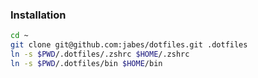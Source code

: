 ### Installation

```bash
cd ~
git clone git@github.com:jabes/dotfiles.git .dotfiles
ln -s $PWD/.dotfiles/.zshrc $HOME/.zshrc
ln -s $PWD/.dotfiles/bin $HOME/bin
```
